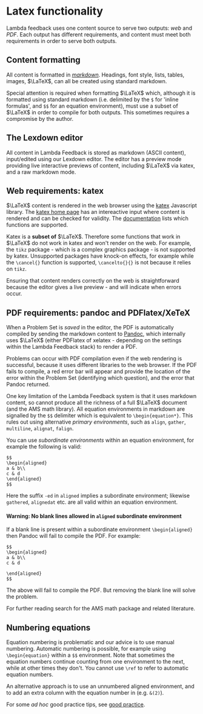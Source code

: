 # Latex functionality

Lambda feedback uses one content source to serve two outputs: _web_ and _PDF_. Each output has different requirements, and content must meet both requirements in order to serve both outputs.

## Content formatting

All content is formatted in [_markdown_](https://www.markdownguide.org/basic-syntax/). Headings, font style, lists, tables, images, $\LaTeX$, can all be created using standard markdown.

Special attention is required when formatting $\LaTeX$ which, although it is formatted using standard markdown (i.e. delimited by the `$` for 'inline formulas', and `$$` for an equation environment), must use a subset of $\LaTeX$ in order to compile for both outputs. This sometimes requires a compromise by the author.

## The Lexdown editor

All content in Lambda Feedback is stored as markdown (ASCII content), input/edited using our Lexdown editor. The editor has a preview mode providing live interactive previews of content, including $\LaTeX$ via katex, and a raw markdown mode.

## Web requirements: katex

$\LaTeX$ content is rendered in the web browser using the [katex](https://www.katex.org/) Javascript library. The [katex home page](https://www.katex.org/) has an intereactive input where content is rendered and can be checked for validity. The [documentation](https://katex.org/docs/supported) lists which functions are supported.

Katex is a **subset of** $\LaTeX$. Therefore some functions that work in $\LaTeX$ do not work in katex and won't render on the web. For example, the `tikz` package - which is a complex graphics package - is not supported by katex. Unsupported packages have knock-on effects, for example while the `\cancel{}` function is supported, `\cancelto{}{}` is not because it relies on `tikz`.

Ensuring that content renders correctly on the web is straightforward because the editor gives a live preview - and will indicate when errors occur.

## PDF requirements: pandoc and PDFlatex/XeTeX

When a Problem Set is _saved_ in the editor, the PDF is automatically compiled by sending the markdown content to [Pandoc](https://pandoc.org/), which internally uses $\LaTeX$ (either PDFlatex of xelatex - depending on the settings within the Lambda Feedback stack) to render a PDF.

Problems can occur with PDF compilation even if the web rendering is successful, because it uses different libraries to the web browser. If the PDF fails to compile, a red error bar will appear and provide the location of the error within the Problem Set (identifying which question), and the error that Pandoc returned.

One key limitation of the Lambda Feedback system is that it uses markdown content, so cannot produce all the richness of a full $\LaTeX$ document (and the AMS math library). All equation environments in markdown are signalled by the `$$` delimiter which is equivalent to `\begin{equation*}`. This rules out using alternative _primary environments_, such as `align`, `gather`, `multiline`, `alignat`, `falign`.

You can use _subordinate environments_ within an equation environment, for example the following is valid:

```
$$
\begin{aligned}
a & b\\
c & d
\end{aligned}
$$
```

Here the suffix `-ed` in `aligned` implies a subordinate environment; likewise `gathered`, `alignedat` etc. are all valid within an equation environment.

#### Warning: No blank lines allowed in `aligned` subordinate environment

If a blank line is present within a subordinate environment `\begin{aligned}` then Pandoc will fail to compile the PDF. For example:

```Faulty code example:
$$
\begin{aligned}
a & b\\
c & d

\end{aligned}
$$
```

The above will fail to compile the PDF. But removing the blank line will solve the problem.

For further reading search for the AMS math package and related literature.

## Numbering equations

Equation numbering is problematic and our advice is to use manual numbering. Automatic numbering is possible, for example using `\begin{equation}` within a `$$` environment. Note that sometimes the equation numbers continue counting from one environment to the next, while at other times they don't. You cannot use `\ref` to refer to automatic equation numbers.

An alternative approach is to use an unnumbered aligned environment, and to add an extra column with the equation number in (e.g. `&(2)`).

For some _ad hoc_ good practice tips, see [good practice](../guides/good-practice.md).
